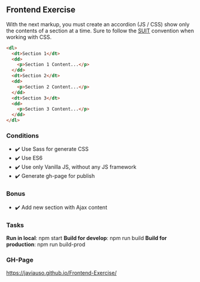 ## Frontend Exercise

With the next markup, you must create an accordion (JS / CSS) show only the contents of a section at a time.
Sure to follow the [SUIT](https://suitcss.github.io/) convention when working with CSS.


```html
<dl>
  <dt>Section 1</dt>
  <dd>
    <p>Section 1 Content...</p>
  </dd>
  <dt>Section 2</dt>
  <dd>
    <p>Section 2 Content...</p>
  </dd>
  <dt>Section 3</dt>
  <dd>
    <p>Section 3 Content...</p>
  </dd>
</dl>
```

### Conditions
* :heavy_check_mark: Use Sass for generate CSS
* :heavy_check_mark: Use ES6
* :heavy_check_mark: Use only Vanilla JS, without any JS framework
* :heavy_check_mark: Generate gh-page for publish


### Bonus
* :heavy_check_mark: Add new section with Ajax content


### Tasks

**Run in local**: npm start
**Build for develop**: npm run build
**Build for production**: npm run build-prod


### GH-Page
https://javiauso.github.io/Frontend-Exercise/
